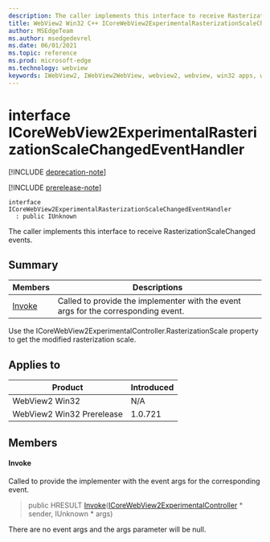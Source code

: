 ```yaml
---
description: The caller implements this interface to receive RasterizationScaleChanged events.
title: WebView2 Win32 C++ ICoreWebView2ExperimentalRasterizationScaleChangedEventHandler
author: MSEdgeTeam
ms.author: msedgedevrel
ms.date: 06/01/2021
ms.topic: reference
ms.prod: microsoft-edge
ms.technology: webview
keywords: IWebView2, IWebView2WebView, webview2, webview, win32 apps, win32, edge, ICoreWebView2, ICoreWebView2Controller, browser control, edge html, ICoreWebView2ExperimentalRasterizationScaleChangedEventHandler
---
```


# interface ICoreWebView2ExperimentalRasterizationScaleChangedEventHandler

[!INCLUDE [deprecation-note](../includes/deprecation-note.md)]

[!INCLUDE [prerelease-note](../includes/prerelease-note.md)]

```
interface ICoreWebView2ExperimentalRasterizationScaleChangedEventHandler
  : public IUnknown
```

The caller implements this interface to receive RasterizationScaleChanged events.

## Summary

 Members                        | Descriptions
--------------------------------|---------------------------------------------
[Invoke](#invoke) | Called to provide the implementer with the event args for the corresponding event.

Use the ICoreWebView2ExperimentalController.RasterizationScale property to get the modified rasterization scale.

## Applies to

Product                         | Introduced
--------------------------------|---------------------------------------------
WebView2 Win32            |    N/A
WebView2 Win32 Prerelease |    1.0.721

## Members

#### Invoke

Called to provide the implementer with the event args for the corresponding event.

> public HRESULT [Invoke](#invoke)([ICoreWebView2ExperimentalController](icorewebview2experimentalcontroller.md) * sender, IUnknown * args)

There are no event args and the args parameter will be null.

